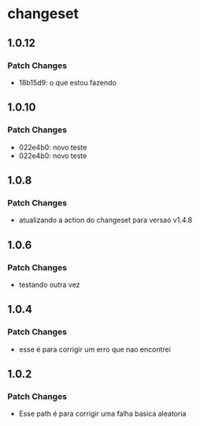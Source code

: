 # changeset

## 1.0.12

### Patch Changes

- 18b15d9: o que estou fazendo

## 1.0.10

### Patch Changes

- 022e4b0: novo teste
- 022e4b0: novo teste

## 1.0.8

### Patch Changes

- atualizando a action do changeset para versao v1.4.8

## 1.0.6

### Patch Changes

- testando outra vez

## 1.0.4

### Patch Changes

- esse é para corrigir um erro que nao encontrei

## 1.0.2

### Patch Changes

- Esse path é para corrigir uma falha basica aleatoria

